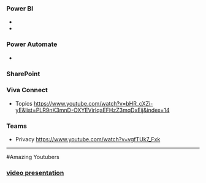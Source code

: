 ### Power BI
- 
- 

### Power Automate
-  

### SharePoint


### Viva Connect
- Topics https://www.youtube.com/watch?v=bHR_cXZi-yE&list=PLR9nK3mnD-OXYEVirlqaEFHzZ3mqDxEij&index=14


### Teams
- Privacy https://www.youtube.com/watch?v=vgfTUk7_Fxk

------------------------------
#Amazing Youtubers
### [video presentation](https://www.youtube.com/watch?v=QKO-qRm2GsA)
###

